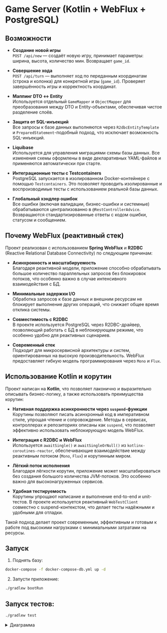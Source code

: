 # Game Server (Kotlin + WebFlux + PostgreSQL)

## Возможности

- **Создание новой игры**  
  `POST /api/new` — создаёт новую игру, принимает параметры: ширина, высота, количество мин. Возвращает `game_id`.

- **Совершение хода**  
  `POST /api/turn` — выполняет ход по переданным координатам (строка и колонка) для конкретной игры (`game_id`). Проверяет завершённость игры и корректность координат.

- **Маппинг DTO ↔ Entity**  
  Используется отдельный `GameMapper` и `ObjectMapper` для преобразования между DTO и Entity-объектами, обеспечивая чистое разделение слоёв.

- **Защита от SQL-инъекций**  
  Все запросы к базе данных выполняются через `R2dbcEntityTemplate` и `PreparedStatement`-подобный подход, что исключает возможность SQL-инъекций.

- **Liquibase**  
  Используется для управления миграциями схемы базы данных. Все изменения схемы оформлены в виде декларативных YAML-файлов и применяются автоматически при старте.

- **Интеграционные тесты с Testcontainers**  
  PostgreSQL запускается в изолированном Docker-контейнере с помощью `Testcontainers`. Это позволяет проводить изолированные и воспроизводимые тесты с использованием реальной базы данных.

- **Глобальный хэндлер ошибок**  
  Все ошибки (включая валидации, бизнес-ошибки и системные) обрабатываются централизованно в `@RestControllerAdvice`. Возвращаются стандартизированные ответы с кодом ошибки, статусом и сообщением.

## Почему WebFlux (реактивный стек)

Проект реализован с использованием **Spring WebFlux** и **R2DBC** (Reactive Relational Database Connectivity) по следующим причинам:

- **Асинхронность и масштабируемость**  
  Благодаря реактивной модели, приложение способно обрабатывать большое количество параллельных запросов без блокировок потоков, что особенно важно в случае интенсивного взаимодействия с БД.

- **Минимальные задержки I/O**  
  Обработка запросов к базе данных и внешним ресурсам не блокирует выполнение других операций, что снижает общее время отклика системы.

- **Совместимость с R2DBC**  
  В проекте используется PostgreSQL через R2DBC-драйвер, позволяющий работать с БД в неблокирующем режиме, что особенно удобно для реактивных сценариев.

- **Современный стек**  
  Подходит для микросервисной архитектуры и систем, ориентированных на высокую производительность. WebFlux предоставляет гибкую модель программирования через `Mono` и `Flux`.

## Использование Kotlin и корутин

Проект написан на **Kotlin**, что позволяет лаконично и выразительно описывать бизнес-логику, а также использовать преимущества корутин:

- **Нативная поддержка асинхронности через `suspend`-функции**  
  Корутины позволяют писать асинхронный код в императивном стиле, упрощая чтение и сопровождение. Методы в сервисах, контроллерах и репозиториях описаны как `suspend`, что позволяет эффективно использовать неблокирующую модель WebFlux.

- **Интеграция с R2DBC и WebFlux**  
  Используется `awaitSingle()` и `awaitSingleOrNull()` из `kotlinx-coroutines-reactor`, обеспечивающие взаимодействие между реактивным потоком (`Mono`, `Flux`) и корутинным миром.

- **Лёгкий поток исполнения**  
  Благодаря лёгкости корутин, приложение может масштабироваться без создания большого количества JVM-потоков. Это особенно важно для высоконагруженных сервисов.

- **Удобная тестируемость**  
  Корутины упрощают написание и выполнение end-to-end и unit-тестов. В проекте используется реактивный `WebTestClient` совместно с suspend-контекстом, что делает тесты надёжными и удобными для отладки.

Такой подход делает проект современным, эффективным и готовым к работе под высокими нагрузками с минимальными затратами на ресурсы.


## Запуск
1. Поднять базу:
```bash
docker-compose -f docker-compose-db.yml up -d
```
2. Запусти приложение:
```bash
./gradlew bootRun
```

## Запуск тестов:
```bash
./gradlew test
```

<details>
<summary>Диаграмма</summary>

```mermaid
sequenceDiagram
    participant Client
    participant Controller
    participant Service
    participant Repository

    Client->>Controller: POST /new (width, height, mines_count)
    Controller->>Service: newGame(request)
    Service->>Repository: save(new GameEntity)
    Repository-->>Service: GameEntity
    Service-->>Controller: GameInfoResponse
    Controller-->>Client: GameInfoResponse

    Client->>Controller: POST /turn (gameId, row, col)
    Controller->>Service: turn(request)
    Service->>Repository: findById(gameId)
    Repository-->>Service: GameEntity
    Service->>Service: updateField()
    Service->>Repository: update(updatedEntity)
    Repository-->>Service: GameEntity
    Service-->>Controller: GameInfoResponse
    Controller-->>Client: GameInfoResponse
```
</details>
